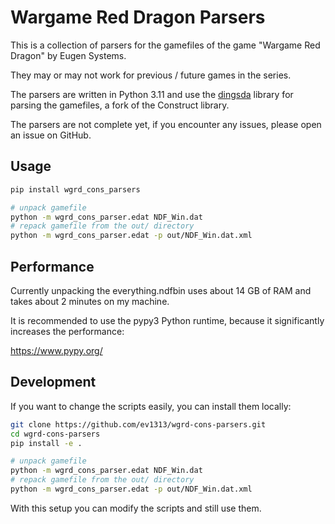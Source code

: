 # Wargame Red Dragon Parsers

This is a collection of parsers for the gamefiles of the game "Wargame Red Dragon" by Eugen Systems.

They may or may not work for previous / future games in the series.

The parsers are written in Python 3.11 and use the [dingsda](https://github.com/ev1313/dingsda) library for parsing the
gamefiles, a fork of the Construct library.

The parsers are not complete yet, if you encounter any issues, please open an issue on GitHub.

## Usage

``` sh
pip install wgrd_cons_parsers

# unpack gamefile
python -m wgrd_cons_parser.edat NDF_Win.dat
# repack gamefile from the out/ directory
python -m wgrd_cons_parser.edat -p out/NDF_Win.dat.xml
```

## Performance

Currently unpacking the everything.ndfbin uses about 14 GB of RAM and takes about 2 minutes on my machine.

It is recommended to use the pypy3 Python runtime, because it significantly increases the performance:

https://www.pypy.org/

## Development

If you want to change the scripts easily, you can install them locally:

``` sh
git clone https://github.com/ev1313/wgrd-cons-parsers.git
cd wgrd-cons-parsers
pip install -e .

# unpack gamefile
python -m wgrd_cons_parser.edat NDF_Win.dat
# repack gamefile from the out/ directory
python -m wgrd_cons_parser.edat -p out/NDF_Win.dat.xml
```

With this setup you can modify the scripts and still use them.
